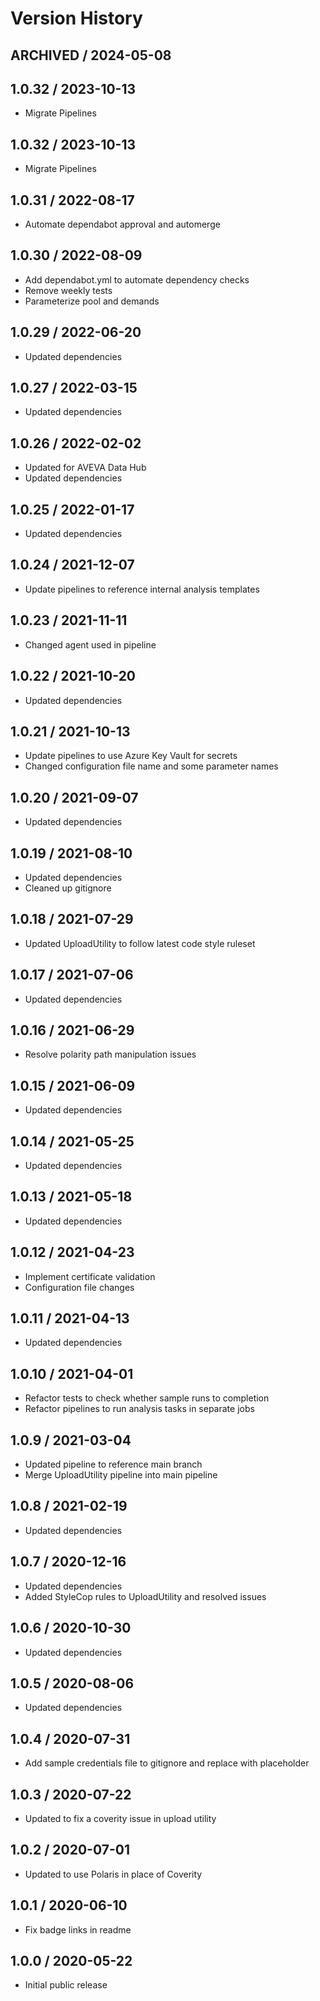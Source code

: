 # Version History

## ARCHIVED / 2024-05-08

## 1.0.32 / 2023-10-13

- Migrate Pipelines

## 1.0.32 / 2023-10-13

- Migrate Pipelines

## 1.0.31 / 2022-08-17

- Automate dependabot approval and automerge

## 1.0.30 / 2022-08-09

- Add dependabot.yml to automate dependency checks
- Remove weekly tests
- Parameterize pool and demands

## 1.0.29 / 2022-06-20

- Updated dependencies

## 1.0.27 / 2022-03-15

- Updated dependencies

## 1.0.26 / 2022-02-02

- Updated for AVEVA Data Hub
- Updated dependencies

## 1.0.25 / 2022-01-17

- Updated dependencies

## 1.0.24 / 2021-12-07

- Update pipelines to reference internal analysis templates

## 1.0.23 / 2021-11-11

- Changed agent used in pipeline

## 1.0.22 / 2021-10-20

- Updated dependencies

## 1.0.21 / 2021-10-13

- Update pipelines to use Azure Key Vault for secrets
- Changed configuration file name and some parameter names

## 1.0.20 / 2021-09-07

- Updated dependencies

## 1.0.19 / 2021-08-10

- Updated dependencies
- Cleaned up gitignore

## 1.0.18 / 2021-07-29

- Updated UploadUtility to follow latest code style ruleset

## 1.0.17 / 2021-07-06

- Updated dependencies

## 1.0.16 / 2021-06-29

- Resolve polarity path manipulation issues

## 1.0.15 / 2021-06-09

- Updated dependencies

## 1.0.14 / 2021-05-25

- Updated dependencies

## 1.0.13 / 2021-05-18

- Updated dependencies

## 1.0.12 / 2021-04-23

- Implement certificate validation
- Configuration file changes

## 1.0.11 / 2021-04-13

- Updated dependencies

## 1.0.10 / 2021-04-01

- Refactor tests to check whether sample runs to completion
- Refactor pipelines to run analysis tasks in separate jobs

## 1.0.9 / 2021-03-04

- Updated pipeline to reference main branch
- Merge UploadUtility pipeline into main pipeline

## 1.0.8 / 2021-02-19

- Updated dependencies

## 1.0.7 / 2020-12-16

- Updated dependencies
- Added StyleCop rules to UploadUtility and resolved issues

## 1.0.6 / 2020-10-30

- Updated dependencies

## 1.0.5 / 2020-08-06

- Updated dependencies

## 1.0.4 / 2020-07-31

- Add sample credentials file to gitignore and replace with placeholder

## 1.0.3 / 2020-07-22

- Updated to fix a coverity issue in upload utility

## 1.0.2 / 2020-07-01

- Updated to use Polaris in place of Coverity

## 1.0.1 / 2020-06-10

- Fix badge links in readme

## 1.0.0 / 2020-05-22

- Initial public release
